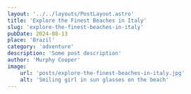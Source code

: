 ```yaml
---
layout: '../../layouts/PostLayout.astro'
title: 'Explore the Finest Beaches in Italy'
slug: 'explore-the-finest-beaches-in-italy'
pubDate: 2024-08-13
place: 'Brazil'
category: 'adventure'
description: 'Some post description'
author: 'Murphy Cooper'
image:
    url: 'posts/explore-the-finest-beaches-in-italy.jpg'
    alt: 'Smiling girl in sun glasses on the beach'
---
```

